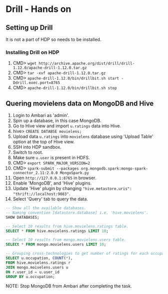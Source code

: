 # Drill - Hands on

## Setting up Drill

It is not a part of HDP so needs to be installed.

### Installing Drill on HDP

1. CMD> `wget http://archive.apache.org/dist/drill/drill-1.12.0/apache-drill-1.12.0.tar.gz`
2. CMD> `tar -xvf apache-drill-1.12.0.tar.gz`
3. CMD> `apache-drill-1.12.0/bin/drillbit.sh start -Ddrill.exec.port=8765`
4. CMD> `apache-drill-1.12.0/bin/drillbit.sh stop`

## Quering movielens data on MongoDB and Hive

1. Login to Ambari as 'admin'.
2. Spin up a database, in this case MongoDB.
3. Go to Hive view and import `u.ratings` data into Hive.
4. hive> `CREATE DATABSE movielens;`
5. Upload data `u.ratings` into `movielens` database using 'Upload Table' option at the top of Hive view.
6. SSH into HDP sandbox.
7. Switch to root.
8. Make sure `u.user` is present in HDFS.
9. CMD> `export SPARK_MAJOR_VERSION=2`
10. CMD> `spark-submit --packages org.mongodb.spark:mongo-spark-connector_2.11:2.0.0 MongoSpark.py`
11. Open `http://127.0.0.1:8765` in browser.
12. Enable 'MongoDB', and 'Hive' plugins.
13. Update 'Hive' plugin by changing `"hive.metastore.uris": "thrift://localhost:9083"`.
14. Select 'Query' tab to query the data.

```sql
-- Show all the available databases.
-- Naming convention [datastore.database] i.e. 'hive.movielens'.
SHOW DATABASES;

-- Select 10 results from hive.movielens.ratings table.
SELECT * FROM hive.movielens.ratings LIMIT 10;

-- Select 10 results from mongo.movielens.users table.
SELECt * FROM mongo.movielens.users LIMIT 10;

-- Grouping cross-technologies to get number of ratings for each occupation.
SELECT u.occupation, COUNT(*),
FROM hive.movielens.ratings r
JOIN mongo.moivelens.users u
ON r.user_id = u.user_id
GROUP BY u.occupation;
```

NOTE: Stop MongoDB from Ambari after completing the task.
